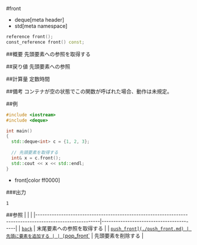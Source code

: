 #front
* deque[meta header]
* std[meta namespace]

```cpp
reference front();
const_reference front() const;
```

##概要
先頭要素への参照を取得する


##戻り値
先頭要素への参照


##計算量
定数時間


##備考
コンテナが空の状態でこの関数が呼ばれた場合、動作は未規定。


##例
```cpp
#include <iostream>
#include <deque>

int main()
{
  std::deque<int> c = {1, 2, 3};
 
  // 先頭要素を取得する
  int& x = c.front();
  std::cout << x << std::endl;
}
```
* front[color ff0000]

###出力
```
1
```

##参照
| | |
|---------------------------------------------------------------------------------------------------------|-----------------------------------------|
| [`back`](./back.md) | 末尾要素への参照を取得する |
| [`push_front](./push_front.md) | 先頭に要素を追加する |
| [`pop_front`](./pop_front.md) | 先頭要素を削除する |


